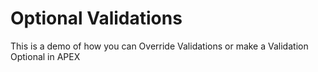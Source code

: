 # Optional Validations
This is a demo of how you can Override Validations or make a Validation Optional in APEX


